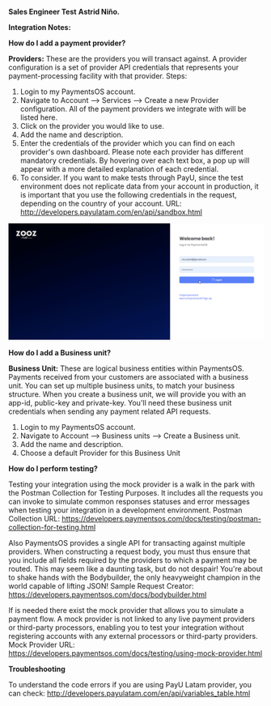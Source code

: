 <b>Sales Engineer Test</b>
<b>Astrid Niño.</b>

<b>Integration Notes:</b>

<b>How do I add a payment provider?</b>

<b>Providers:</b> These are the providers you will transact against. A provider configuration is a set of provider API credentials that represents your payment-processing facility with that provider.
Steps:
1.	Login to my PaymentsOS account.
2.	Navigate to Account --> Services --> Create a new Provider configuration. All of the payment providers we integrate with will be listed here. 
3.	Click on the provider you would like to use.
4.	Add the name and description.
5.	Enter the credentials of the provider which you can find on each provider's own dashboard.  Please note each provider has different mandatory credentials. By hovering over each text box, a pop up will appear with a more detailed explanation of each credential.
6.	To consider. If you want to make tests through PayU, since the test environment does not replicate data from your account in production, it is important that you use the following credentials in the request, depending on the country of your account. URL: http://developers.payulatam.com/en/api/sandbox.html
 
![Image of logo](https://github.com/astridnio/Payment-flow-test/blob/master/documentation%20resourses/mnom8NK59l.gif)

<b>How do I add a Business unit?</b>

<b>Business Unit:</b> These are logical business entities within PaymentsOS. Payments received from your customers are associated with a business unit. You can set up multiple business units, to match your business structure. When you create a business unit, we will provide you with an app-id, public-key and private-key. You'll need these business unit credentials when sending any payment related API requests.
1.	Login to my PaymentsOS account.
2.	Navigate to Account --> Business units --> Create a Business unit.
3.	Add the name and description.
4.	Choose a default Provider for this Business Unit
 
<b>How do I perform testing?</b>

Testing your integration using the mock provider is a walk in the park with the Postman Collection for Testing Purposes. It includes all the requests you can invoke to simulate common responses statuses and error messages when testing your integration in a development environment.
Postman Collection URL: https://developers.paymentsos.com/docs/testing/postman-collection-for-testing.html

Also PaymentsOS provides a single API for transacting against multiple providers. When constructing a request body, you must thus ensure that you include all fields required by the providers to which a payment may be routed. This may seem like a daunting task, but do not despair! You're about to shake hands with the Bodybuilder, the only heavyweight champion in the world capable of lifting JSON!
Sample Request Creator: https://developers.paymentsos.com/docs/bodybuilder.html

If is needed there exist the mock provider that allows you to simulate a payment flow. A mock provider is not linked to any live payment providers or third-party processors, enabling you to test your integration without registering accounts with any external processors or third-party providers.
Mock Provider URL: https://developers.paymentsos.com/docs/testing/using-mock-provider.html

<b>Troubleshooting </b>

To understand the code errors if you are using PayU Latam provider, you can check: http://developers.payulatam.com/en/api/variables_table.html
